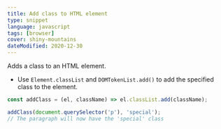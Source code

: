```yaml
---
title: Add class to HTML element
type: snippet
language: javascript
tags: [browser]
cover: shiny-mountains
dateModified: 2020-12-30
---
```


Adds a class to an HTML element.

- Use `Element.classList` and `DOMTokenList.add()` to add the specified class to the element.

```js
const addClass = (el, className) => el.classList.add(className);
```

```js
addClass(document.querySelector('p'), 'special');
// The paragraph will now have the 'special' class
```
